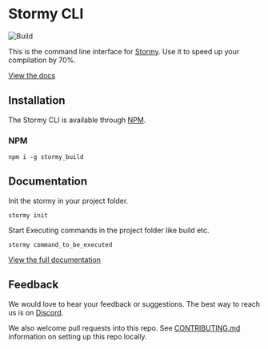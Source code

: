 # Stormy CLI

![Build](https://github.com/railwayapp/cli/workflows/Build/badge.svg)

This is the command line interface for [Stormy](https://stormyapp.com). Use it to speed up your compilation by 70%.

[View the docs](https://stormyapp.com/docs/cli)

## Installation

The Stormy CLI is available through [NPM](https://www.npmjs.com/package/stormy_build).

### NPM

```shell
npm i -g stormy_build
```

## Documentation

Init the stormy in your project folder.

```shell
stormy init
```

Start Executing commands in the project folder like build etc.

```shell
stormy command_to_be_executed
```
[View the full documentation](https://stormyapp.com/docs/cli)

## Feedback

We would love to hear your feedback or suggestions. The best way to reach us is on [Discord](https://discord.gg/sw6UkzVpF2).

We also welcome pull requests into this repo. See [CONTRIBUTING.md]() information on setting up this repo locally.
